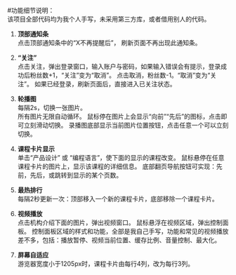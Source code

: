 #功能细节说明：  <br />
该项目全部代码均为我个人手写，未采用第三方库，或者借用别人的代码。

  1. **顶部通知条**  <br />
        点击顶部通知条中的“X不再提醒后”， 刷新页面不再出现此通知条。

  2. **“关注”**  <br />
        点击关注，弹出登录窗口，输入账户与密码，如果输入错误会有提示，登录成功后粉丝数+1，“关注”变为“取消”。
        点击取消，粉丝数-1。“取消”变为“关注”。
        如果已经登录，刷新页面后，直接进入已关注状态。

  3. **轮播图**  <br />
        每隔2s，切换一张图片。  
        所有图片无限自动循环。
        鼠标停在图片上会显示“向前”“先后”的图标，点击即可立刻滑动切换。
        录播图底部显示当前图片位置按钮，点击任意一个可以立刻切换。

  4. **课程卡片显示**  <br />
        单击“产品设计” 或 “编程语言”，使下面的显示的课程改变。
        鼠标悬停在任意课程卡片的图片上，显示该课程的详细信息。
        底部翻页导航按钮可实现：先前，先后，或跳转到显示的某个页数。

  5. **最热排行**  <br />
        每隔2秒更新一次：顶部移入一个新的课程卡片，底部移除一个课程卡片。

  6. **视频播放**  <br />
        点击机构介绍下面的图片，弹出视频窗口。
        鼠标悬浮在视频区域，弹出控制面板。
        控制面板区域的样式和功能，全部是我自己手写，功能和常见的视频播放差不多，包括：播放暂停、视频当前位置、缓存比例、音量控制、最大化。
  7. **屏幕自适应**  <br />
        游览器宽度小于1205px时，课程卡片由每行4列，改为每行3列。
